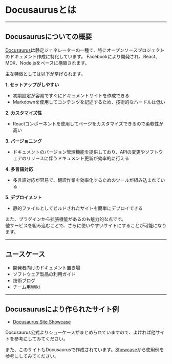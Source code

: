 # Docusaurusとは

---

## Docusaurusについての概要

[Docusaurus](https://docusaurus.io/)は静定ジェネレーターの一種で、特にオープンソースプロジェクトのドキュメント作成に特化しています。
Facebookにより開発され、React、MDX、Node.jsをベースに構築されます。

主な特徴としては以下が挙げられます。

**1. セットアップがしやすい**

- 初期設定が容易ですぐにドキュメントサイトを作成できる
- Markdownを使用してコンテンツを記述するため、技術的なハードルは低い

**2. カスタマイズ性**

- Reactコンポーネントを使用してページをカスタマイズできるので柔軟性が高い

**3. バージョニング**

- ドキュメントのバージョン管理機能を提供しており、APIの変更やソフトウェアのリリースに伴うドキュメント更新が効率的に行える

**4. 多言語対応**

- 多言語対応が容易で、翻訳作業を効率化するためのツールが組み込まれている

**5. デプロイメント**

- 静的ファイルとしてビルドされたサイトを簡単にデプロイできる

また、プラグインから拡張機能があるのも魅力的な点です。\
他サービスを組み込むことで、さらに使いやすいサイトにすることが可能になります。

---

## ユースケース

- 開発者向けのドキュメント置き場
- ソフトウェア製品の利用ガイド
- 技術ブログ
- チーム用Wiki

---

## Docusaurusにより作られたサイト例

- [Docusaurus Site Showcase](https://docusaurus.io/showcase)

Docusaurus公式よりショーケースがまとめられていますので、よければ他サイトを参考にしてみてください。

また、このサイトもDocusaurusで作成されています。[Showcase](/docs/Sample/index.md)から使用例を参考にしてみてください。
